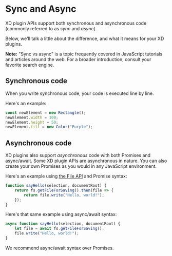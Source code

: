 # Sync and Async

XD plugin APIs support both synchronous and asynchronous code (commonly referred to as _sync_ and _async_).

Below, we'll talk a little about the difference, and what it means for your XD plugins. 

**Note:** "Sync vs async" is a topic frequently covered in JavaScript tutorials and articles around the web. For a broader introduction, consult your favorite search engine.


## Synchronous code

When you write synchronous code, your code is executed line by line.

Here's an example:

```js
const newElement = new Rectangle();
newElement.width = 100;
newElement.height = 50;
newElement.fill = new Color("Purple");
```

## Asynchronous code

XD plugins also support _asynchronous_ code with both Promises and async/await. Some XD plugin APIs are asynchronous in nature. You can also create your own Promises as you would in any JavaScript environment.

Here's an example using [the File API](../uxp/using-file-apis.md) and Promise syntax:

```js
function sayHello(selection, documentRoot) {
    return fs.getFileForSaving().then(file => {
        return file.write("Hello, world!");
    });
}
```

Here's that same example using async/await syntax:

```js
async function sayHello(selection, documentRoot) {
    let file = await fs.getFileForSaving();
    file.write("Hello, world!");
}
```

We recommend async/await syntax over Promises.